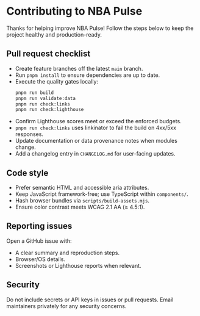# Contributing to NBA Pulse

Thanks for helping improve NBA Pulse! Follow the steps below to keep the project healthy and production-ready.

## Pull request checklist

- Create feature branches off the latest `main` branch.
- Run `pnpm install` to ensure dependencies are up to date.
- Execute the quality gates locally:
  ```bash
  pnpm run build
  pnpm run validate:data
  pnpm run check:links
  pnpm run check:lighthouse
  ```
- Confirm Lighthouse scores meet or exceed the enforced budgets.
- `pnpm run check:links` uses linkinator to fail the build on 4xx/5xx responses.
- Update documentation or data provenance notes when modules change.
- Add a changelog entry in `CHANGELOG.md` for user-facing updates.

## Code style

- Prefer semantic HTML and accessible aria attributes.
- Keep JavaScript framework-free; use TypeScript within `components/`.
- Hash browser bundles via `scripts/build-assets.mjs`.
- Ensure color contrast meets WCAG 2.1 AA (≥ 4.5:1).

## Reporting issues

Open a GitHub issue with:
- A clear summary and reproduction steps.
- Browser/OS details.
- Screenshots or Lighthouse reports when relevant.

## Security

Do not include secrets or API keys in issues or pull requests. Email maintainers privately for any security concerns.
